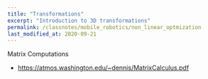 ```yaml
---
title: "Transformations"
excerpt: "Introduction to 3D transformations"
permalink: /classnotes/mobile_robotics/non_linear_optmization
last_modified_at: 2020-09-21
---
```


Matrix Computations
- https://atmos.washington.edu/~dennis/MatrixCalculus.pdf
